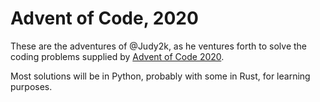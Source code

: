# Advent of Code, 2020

These are the adventures of @Judy2k, as he ventures forth to solve the coding problems supplied by [Advent of Code 2020](https://adventofcode.com/2020/).

Most solutions will be in Python, probably with some in Rust, for learning purposes.